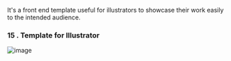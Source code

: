 It's a front end template useful for illustrators to showcase their work easily to the intended audience.

### 15 . Template for Illustrator

![image](https://github.com/dilroseR/Bundli-Frontend/raw/issue-%23204/Illustrator/images/sample.png)